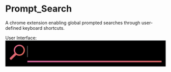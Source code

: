 # Prompt_Search
A chrome extension enabling global prompted searches through user-defined keyboard shortcuts.

User Interface:
![Prompt Search User Interface](Prompt_Search_UI_Example.png)
